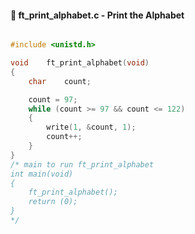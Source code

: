 #### :hammer: ft_print_alphabet.c - Print the Alphabet
```c

#include <unistd.h>

void	ft_print_alphabet(void)
{
	char	count;

	count = 97;
	while (count >= 97 && count <= 122)
	{
		write(1, &count, 1);
		count++;
	}
}
/* main to run ft_print_alphabet
int	main(void)
{
	ft_print_alphabet();
	return (0);
}
*/
```
